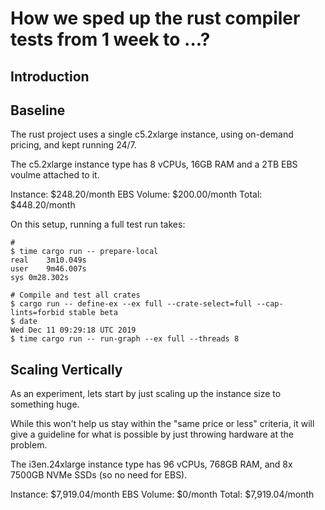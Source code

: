 # How we sped up the rust compiler tests from 1 week to ...?

## Introduction

## Baseline

The rust project uses a single c5.2xlarge instance, using on-demand pricing, and kept running 24/7.

The c5.2xlarge instance type has 8 vCPUs, 16GB RAM and a 2TB EBS voulme attached to it.  

Instance:       $248.20/month
EBS Volume:     $200.00/month
Total:          $448.20/month

On this setup, running a full test run takes:

```
# 
$ time cargo run -- prepare-local
real	3m10.049s
user	9m46.007s
sys	0m28.302s

# Compile and test all crates
$ cargo run -- define-ex --ex full --crate-select=full --cap-lints=forbid stable beta
$ date
Wed Dec 11 09:29:18 UTC 2019
$ time cargo run -- run-graph --ex full --threads 8
```

## Scaling Vertically

As an experiment, lets start by just scaling up the instance size to something huge.

While this won't help us stay within the "same price or less" criteria, it will give a guideline for what is possible by just throwing hardware at the problem.

The i3en.24xlarge instance type has 96 vCPUs, 768GB RAM, and 8x 7500GB NVMe SSDs (so no need for EBS).

Instance:       $7,919.04/month
EBS Volume:     $0/month
Total:          $7,919.04/month